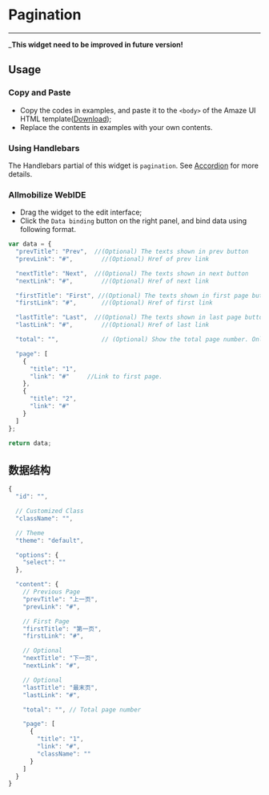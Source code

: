 # Pagination
---

___This widget need to be improved in future version!__

## Usage

### Copy and Paste

- Copy the codes in examples, and paste it to the `<body>` of the Amaze UI HTML template([Download](/getting-started));
- Replace the contents in examples with your own contents.

### Using Handlebars

The Handlebars partial of this widget is `pagination`. See [Accordion](/widgets/accordion) for more details.

### Allmobilize WebIDE

- Drag the widget to the edit interface;
- Click the `Data binding` button on the right panel, and bind data using following format.

```javascript
var data = {
  "prevTitle": "Prev",  //(Optional) The texts shown in prev button
  "prevLink": "#",        //(Optional) Href of prev link

  "nextTitle": "Next",  //(Optional) The texts shown in next button
  "nextLink": "#",        //(Optional) Href of next link

  "firstTitle": "First", //(Optional) The texts shown in first page button
  "firstLink": "#",       //(Optional) Href of first link

  "lastTitle": "Last",  //(Optional) The texts shown in last page button
  "lastLink": "#",        //(Optional) Href of last link

  "total": "",            // (Optional) Show the total page number. Only available in "select" theme. Only show current page number if assign an empty string to total.

  "page": [
    {
      "title": "1",
      "link": "#"     //Link to first page.
    },
    {
      "title": "2",
      "link": "#"
    }
  ]
};

return data;
```

## 数据结构

```javascript
{
  "id": "",

  // Customized Class
  "className": "",

  // Theme
  "theme": "default",

  "options": {
    "select": ""
  },

  "content": {
    // Previous Page
    "prevTitle": "上一页",
    "prevLink": "#",

    // First Page
    "firstTitle": "第一页",
    "firstLink": "#",

    // Optional
    "nextTitle": "下一页",
    "nextLink": "#",

    // Optional
    "lastTitle": "最末页",
    "lastLink": "#",

    "total": "", // Total page number

    "page": [
      {
        "title": "1",
        "link": "#",
        "className": ""
      }
    ]
  }
}
```
